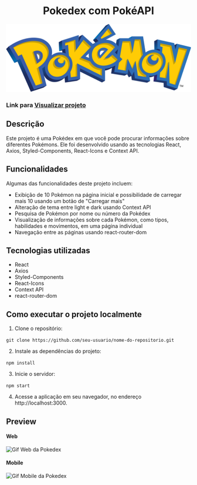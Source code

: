 <h1 align="center"> Pokedex com PokéAPI </h1>

<img  src="./public/pokemon.png" alt="imagem do nome 'Pokemon'"/>

### Link para <a href="https://pokedex-topaz-omega.vercel.app/">Visualizar projeto</a>


## Descrição
Este projeto é uma Pokédex em que você pode procurar informações sobre diferentes Pokémons. Ele foi desenvolvido usando as tecnologias React, Axios, Styled-Components, React-Icons e Context API.

## Funcionalidades
Algumas das funcionalidades deste projeto incluem:

+ Exibição de 10 Pokémon na página inicial e possibilidade de carregar mais 10 usando um botão de "Carregar mais"
+ Alteração de tema entre light e dark usando Context API
+ Pesquisa de Pokémon por nome ou número da Pokédex
+ Visualização de informações sobre cada Pokémon, como tipos, habilidades e movimentos, em uma página individual
+ Navegação entre as páginas usando react-router-dom

## Tecnologias utilizadas
+ React
+ Axios
+ Styled-Components
+ React-Icons
+ Context API
+ react-router-dom

## Como executar o projeto localmente
1. Clone o repositório:

  `git clone https://github.com/seu-usuario/nome-do-repositorio.git`

2. Instale as dependências do projeto:

  `npm install`

3. Inicie o servidor:

  `npm start`

4. Acesse a aplicação em seu navegador, no endereço http://localhost:3000.

## Preview
#### Web

<img  src="./public/Animação.gif" alt="Gif Web da Pokedex"/>


#### Mobile

<img  src="./public/Animação-Mobile.gif" alt="Gif Mobile da Pokedex"/>